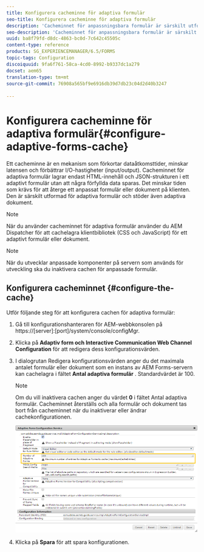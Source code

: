 ```yaml
---
title: Konfigurera cacheminne för adaptiva formulär
seo-title: Konfigurera cacheminne för adaptiva formulär
description: 'Cacheminnet för anpassningsbara formulär är särskilt utformat för anpassningsbara formulär och dokument. Den cache-lagrar adaptiva formulär och adaptiva dokument i syfte att minska den tid som krävs för att återge ett adaptivt formulär eller dokument på klienten. '
seo-description: 'Cacheminnet för anpassningsbara formulär är särskilt utformat för anpassningsbara formulär och dokument. Den cache-lagrar adaptiva formulär och adaptiva dokument i syfte att minska den tid som krävs för att återge ett adaptivt formulär eller dokument på klienten. '
uuid: ba8f79fd-d8dc-4863-bc0d-7c642c45505c
content-type: reference
products: SG_EXPERIENCEMANAGER/6.5/FORMS
topic-tags: Configuration
discoiquuid: 9fa6f761-58ca-4cd0-8992-b9337dc1a279
docset: aem65
translation-type: tm+mt
source-git-commit: 76908a565bf9e6916db39d7db23c04d2d40b3247

---
```



# Konfigurera cacheminne för adaptiva formulär{#configure-adaptive-forms-cache}

Ett cacheminne är en mekanism som förkortar dataåtkomsttider, minskar latensen och förbättrar I/O-hastigheter (input/output). Cacheminnet för adaptiva formulär lagrar endast HTML-innehåll och JSON-strukturen i ett adaptivt formulär utan att några förfyllda data sparas. Det minskar tiden som krävs för att återge ett anpassat formulär eller dokument på klienten. Den är särskilt utformad för adaptiva formulär och stöder även adaptiva dokument.

>[!NOTE]
>
>När du använder cacheminnet för adaptiva formulär använder du AEM Dispatcher för att cachelagra klientbibliotek (CSS och JavaScript) för ett adaptivt formulär eller dokument.

>[!NOTE]
>
>När du utvecklar anpassade komponenter på servern som används för utveckling ska du inaktivera cachen för anpassade formulär.

## Konfigurera cacheminnet {#configure-the-cache}

Utför följande steg för att konfigurera cachen för adaptiva formulär:

1. Gå till konfigurationshanteraren för AEM-webbkonsolen på https://[server]:[port]/system/console/configMgr.
1. Klicka på **Adaptiv form och Interactive Communication Web Channel Configuration** för att redigera dess konfigurationsvärden.
1. I dialogrutan Redigera konfigurationsvärden anger du det maximala antalet formulär eller dokument som en instans av AEM Forms-servern kan cachelagra i fältet **Antal adaptiva formulär** . Standardvärdet är 100.

   >[!NOTE]
   >
   >Om du vill inaktivera cachen anger du värdet **0** i fältet Antal adaptiva formulär. Cacheminnet återställs och alla formulär och dokument tas bort från cacheminnet när du inaktiverar eller ändrar cachekonfigurationen.

   ![Konfigurationsdialogruta för HTML-cache för adaptiva formulär](assets/cache-configuration-edit.png)

1. Klicka på **Spara** för att spara konfigurationen.

